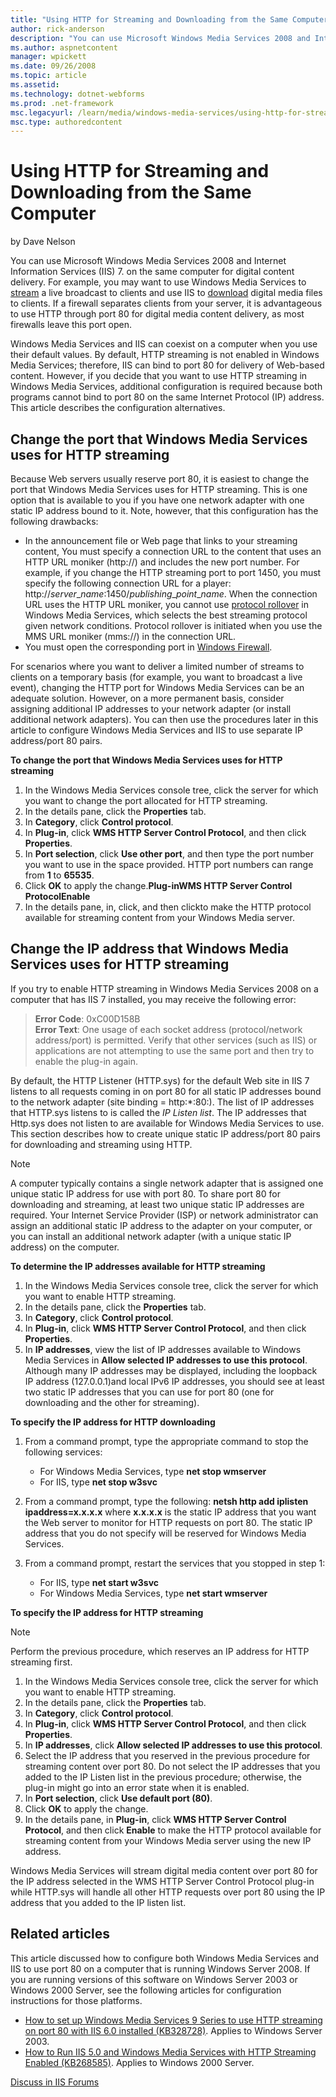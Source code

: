 ```yaml
---
title: "Using HTTP for Streaming and Downloading from the Same Computer | Microsoft Docs"
author: rick-anderson
description: "You can use Microsoft Windows Media Services 2008 and Internet Information Services (IIS) 7. on the same computer for digital content delivery. For example,..."
ms.author: aspnetcontent
manager: wpickett
ms.date: 09/26/2008
ms.topic: article
ms.assetid: 
ms.technology: dotnet-webforms
ms.prod: .net-framework
msc.legacyurl: /learn/media/windows-media-services/using-http-for-streaming-and-downloading-from-the-same-computer
msc.type: authoredcontent
---
```

Using HTTP for Streaming and Downloading from the Same Computer
====================
by Dave Nelson

You can use Microsoft Windows Media Services 2008 and Internet Information Services (IIS) 7. on the same computer for digital content delivery. For example, you may want to use Windows Media Services to [stream](windows-media-server-or-web-server.md#wms) a live broadcast to clients and use IIS to [download](windows-media-server-or-web-server.md#download) digital media files to clients. If a firewall separates clients from your server, it is advantageous to use HTTP through port 80 for digital media content delivery, as most firewalls leave this port open.

Windows Media Services and IIS can coexist on a computer when you use their default values. By default, HTTP streaming is not enabled in Windows Media Services; therefore, IIS can bind to port 80 for delivery of Web-based content. However, if you decide that you want to use HTTP streaming in Windows Media Services, additional configuration is required because both programs cannot bind to port 80 on the same Internet Protocol (IP) address. This article describes the configuration alternatives.

## Change the port that Windows Media Services uses for HTTP streaming

Because Web servers usually reserve port 80, it is easiest to change the port that Windows Media Services uses for HTTP streaming. This is one option that is available to you if you have one network adapter with one static IP address bound to it. Note, however, that this configuration has the following drawbacks:

- In the announcement file or Web page that links to your streaming content, You must specify a connection URL to the content that uses an HTTP URL moniker (http://) and includes the new port number. For example, if you change the HTTP streaming port to port 1450, you must specify the following connection URL for a player: http://*server*\_*name*:1450/*publishing*\_*point*\_*name*. When the connection URL uses the HTTP URL moniker, you cannot use [protocol rollover](https://technet.microsoft.com/en-us/library/cc771761.aspx) in Windows Media Services, which selects the best streaming protocol given network conditions. Protocol rollover is initiated when you use the MMS URL moniker (mms://) in the connection URL.
- You must open the corresponding port in [Windows Firewall](https://technet.microsoft.com/en-us/network/bb545423.aspx).

For scenarios where you want to deliver a limited number of streams to clients on a temporary basis (for example, you want to broadcast a live event), changing the HTTP port for Windows Media Services can be an adequate solution. However, on a more permanent basis, consider assigning additional IP addresses to your network adapter (or install additional network adapters). You can then use the procedures later in this article to configure Windows Media Services and IIS to use separate IP address/port 80 pairs.

**To change the port that Windows Media Services uses for HTTP streaming**

1. In the Windows Media Services console tree, click the server for which you want to change the port allocated for HTTP streaming.
2. In the details pane, click the **Properties** tab.
3. In **Category**, click **Control protocol**.
4. In **Plug-in**, click **WMS HTTP Server Control Protocol**, and then click **Properties**.
5. In **Port selection**, click **Use other port**, and then type the port number you want to use in the space provided. HTTP port numbers can range from **1** to **65535**.
6. Click **OK** to apply the change.**Plug-in****WMS HTTP Server Control Protocol****Enable**
7. In the details pane, in, click, and then clickto make the HTTP protocol available for streaming content from your Windows Media server.

<a id="ipaddress"></a>

## Change the IP address that Windows Media Services uses for HTTP streaming

If you try to enable HTTP streaming in Windows Media Services 2008 on a computer that has IIS 7 installed, you may receive the following error:

> **Error Code**: 0xC00D158B  
> **Error Text**: One usage of each socket address (protocol/network address/port) is permitted. Verify that other services (such as IIS) or applications are not attempting to use the same port and then try to enable the plug-in again.


By default, the HTTP Listener (HTTP.sys) for the default Web site in IIS 7 listens to all requests coming in on port 80 for all static IP addresses bound to the network adapter (site binding = http:\*:80:). The list of IP addresses that HTTP.sys listens to is called the *IP Listen list*. The IP addresses that Http.sys does not listen to are available for Windows Media Services to use. This section describes how to create unique static IP address/port 80 pairs for downloading and streaming using HTTP.

> [!NOTE]
> A computer typically contains a single network adapter that is assigned one unique static IP address for use with port 80. To share port 80 for downloading and streaming, at least two unique static IP addresses are required. Your Internet Service Provider (ISP) or network administrator can assign an additional static IP address to the adapter on your computer, or you can install an additional network adapter (with a unique static IP address) on the computer.

**To determine the IP addresses available for HTTP streaming**

1. In the Windows Media Services console tree, click the server for which you want to enable HTTP streaming.
2. In the details pane, click the **Properties** tab.
3. In **Category**, click **Control protocol**.
4. In **Plug-in**, click **WMS HTTP Server Control Protocol**, and then click **Properties**.
5. In **IP addresses**, view the list of IP addresses available to Windows Media Services in **Allow selected IP addresses to use this protocol**. Although many IP addresses may be displayed, including the loopback IP address (127.0.0.1)and local IPv6 IP addresses, you should see at least two static IP addresses that you can use for port 80 (one for downloading and the other for streaming).

**To specify the IP address for HTTP downloading**

1. From a command prompt, type the appropriate command to stop the following services:

    - For Windows Media Services, type **net stop wmserver**
    - For IIS, type **net stop w3svc**
2. From a command prompt, type the following: **netsh http add iplisten ipaddress=x.x.x.x** where **x.x.x.x** is the static IP address that you want the Web server to monitor for HTTP requests on port 80. The static IP address that you do not specify will be reserved for Windows Media Services.
3. From a command prompt, restart the services that you stopped in step 1:

    - For IIS, type **net start w3svc**
    - For Windows Media Services, type **net start wmserver**

**To specify the IP address for HTTP streaming**

> [!NOTE]
> Perform the previous procedure, which reserves an IP address for HTTP streaming first.

1. In the Windows Media Services console tree, click the server for which you want to enable HTTP streaming.
2. In the details pane, click the **Properties** tab.
3. In **Category**, click **Control protocol**.
4. In **Plug-in**, click **WMS HTTP Server Control Protocol**, and then click **Properties**.
5. In **IP addresses**, click **Allow selected IP addresses to use this protocol**.
6. Select the IP address that you reserved in the previous procedure for streaming content over port 80. Do not select the IP addresses that you added to the IP Listen list in the previous procedure; otherwise, the plug-in might go into an error state when it is enabled.
7. In **Port selection**, click **Use default port (80)**.
8. Click **OK** to apply the change.
9. In the details pane, in **Plug-in**, click **WMS HTTP Server Control Protocol**, and then click **Enable** to make the HTTP protocol available for streaming content from your Windows Media server using the new IP address.

Windows Media Services will stream digital media content over port 80 for the IP address selected in the WMS HTTP Server Control Protocol plug-in while HTTP.sys will handle all other HTTP requests over port 80 using the IP address that you added to the IP listen list.

<a id="related"></a>

## Related articles

This article discussed how to configure both Windows Media Services and IIS to use port 80 on a computer that is running Windows Server 2008. If you are running versions of this software on Windows Server 2003 or Windows 2000 Server, see the following articles for configuration instructions for those platforms.

- [How to set up Windows Media Services 9 Series to use HTTP streaming on port 80 with IIS 6.0 installed (KB328728)](https://technet.microsoft.com/en-us/network/bb545423.aspx). Applies to Windows Server 2003.
- [How to Run IIS 5.0 and Windows Media Services with HTTP Streaming Enabled (KB268585)](https://support.microsoft.com/kb/268585/). Applies to Windows 2000 Server.

[Discuss in IIS Forums](https://forums.iis.net/1145.aspx)
